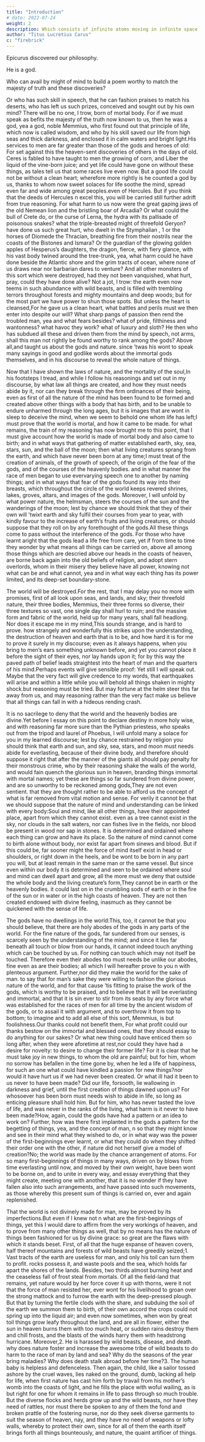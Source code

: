 ```yaml
---
title: "Introduction"
# date: 2022-07-24
weight: 2
description: Which consists of infinite atoms moving in infinite space
author: "Titus Lucretius Carus"
c: "firebrick"
---
```



Epicurus discovered our philosophy. 

He is a god. 

Who can avail by might of mind to build a poem worthy to match the majesty of truth and these discoveries? 

Or who has such skill in speech, that he can fashion praises to match his deserts, who has left us such prizes, conceived and sought out by his own mind? There will be no one, I trow, born of mortal body. For if we must speak as befits the majesty of the truth now known to us, then he was a god, yea a god, noble Memmius, who first found out that principle of life, which now is called wisdom, and who by his skill saved our life from high seas and thick darkness, and enclosed it in calm waters and bright light.His services to men are far greater than those of the gods and heroes of old: For set against this the heaven-sent discoveries of others in the days of old. Ceres is fabled to have taught to men the growing of corn, and Liber the liquid of the vine-born juice; and yet life could have gone on without these things, as tales tell us that some races live even now. But a good life could not be without a clean heart; wherefore more rightly is he counted a god by us, thanks to whom now sweet solaces for life soothe the mind, spread even far and wide among great peoples.even of Hercules. But if you think that the deeds of Hercules
n
 excel this, you will be carried still further adrift from true reasoning. For what harm to us now were the great gaping jaws of the old Nemean lion and the bristling boar of Arcadia? Or what could the bull of Crete do, or the curse of Lerna, the hydra with its pallisade of poisonous snakes? what the triple-breasted might of threefold Geryon? <How could those birds> have done us such great hurt, who dwelt in the Stymphalian <fen>,
1
 or the horses of Diomede the Thracian, breathing fire from their nostrils near the coasts of the Bistones and Ismara? Or the guardian of the glowing golden apples of Hesperus’s daughters, the dragon, fierce, with fiery glance, with his vast body twined around the tree-trunk, yea, what harm could he have done beside the Atlantic shore and the grim tracts of ocean, where none of us draws near nor barbarian dares to venture? And all other monsters of this sort which were destroyed, had they not been vanquished, what hurt, pray, could they have done alive? Not a jot, I trow: the earth even now teems in such abundance with wild beasts, and is filled with trembling terrors throughout forests and mighty mountains and deep woods; but for the most part we have power to shun those spots. But unless the heart is cleansed,For he gave us a clean heart, what battles and perils must we then enter into despite our will? What sharp pangs of passion then rend the troubled man, yea and what fears besides? what of pride, filthiness and wantonness? what havoc they work? what of luxury and sloth? He then who has subdued all these and driven them from the mind by speech, not arms, shall this man not rightly be found worthy to rank among the gods? Above all,and taught us about the gods and nature. since ’twas his wont to speak many sayings in good and godlike words about the immortal gods themselves, and in his discourse to reveal the whole nature of things.

Now that I have shown the laws of nature, and the mortality of the soul,In his footsteps I tread, and while I follow his reasonings and set out in my discourse, by what law all things are created, and how they must needs abide by it, nor can they break through the firm ordinances of their being, even as first of all the nature of the mind has been found to be formed and created above other things with a body that has birth, and to be unable to endure unharmed through the long ages, but it is images that are wont in sleep to deceive the mind, when we seem to behold one whom life has left;I must prove that the world is mortal, and how it came to be made. for what remains, the train of my reasoning has now brought me to this point, that I must give account how the world is made of mortal body and also came to birth; and in what ways that gathering of matter established earth, sky, sea, stars, sun, and the ball of the moon; then what living creatures sprang from the earth, and which have never been born at any time;I must treat of the creation of animals, of the growth of speech, of the origin of the fear of the gods, and of the courses of the heavenly bodies. and in what manner the race of men began to use evervarying speech one to another by naming things; and in what ways that fear of the gods found its way into their breasts, which throughout the circle of the world keeps revered shrines, lakes, groves, altars, and images of the gods. Moreover, I will unfold by what power nature, the helmsman, steers the courses of the sun and the wanderings of the moon; lest by chance we should think that they of their own will ’twixt earth and sky fulfil their courses from year to year, with kindly favour to the increase of earth’s fruits and living creatures, or should suppose that they roll on by any forethought of the gods.All these things come to pass without the interference of the gods. For those who have learnt aright that the gods lead a life free from care, yet if from time to time they wonder by what means all things can be carried on, above all among those things which are descried above our heads in the coasts of heaven, are borne back again into the old beliefs of religion, and adopt stern overlords, whom in their misery they believe have all power, knowing not what can be and what cannot, yea and in what way each thing has its power limited, and its deep-set boundary-stone.

The world will be destroyed.For the rest, that I may delay you no more with promises, first of all look upon seas, and lands, and sky; their threefold nature, their three bodies, Memmius, their three forms so diverse, their three textures so vast, one single day shall hurl to ruin; and the massive form and fabric of the world, held up for many years, shall fall headlong. Nor does it escape me in my mind,This sounds strange, and is hard to prove. how strangely and wonderfully this strikes upon the understanding, the destruction of heaven and earth that is to be, and how hard it is for me to prove it surely in my discourse; even as it always happens, when you bring to men’s ears something unknown before, and yet you cannot place it before the sight of their eyes, nor lay hands upon it; for by this way the paved path of belief leads straightest into the heart of man and the quarters of his mind.Perhaps events will give sensible proof: Yet still I will speak out. Maybe that the very fact will give credence to my words, that earthquakes will arise and within a little while you will behold all things shaken in mighty shock.but reasoning must be tried. But may fortune at the helm steer this far away from us, and may reasoning rather than the very fact make us believe that all things can fall in with a hideous rending crash.

It is no sacrilege to deny that the world and the heavenly bodies are divine.Yet before I essay on this point to declare destiny in more holy wise, and with reasoning far more sure than the Pythian priestess, who speaks out from the tripod and laurel of Phoebus, I will unfold many a solace for you in my learned discourse; lest by chance restrained by religion you should think that earth and sun, and sky, sea, stars, and moon must needs abide for everlasting, because of their divine body, and therefore should suppose it right that after the manner of the giants  all should pay penalty for their monstrous crime, who by their reasoning shake the walls of the world, and would fain quench the glorious sun in heaven, branding things immortal with mortal names; yet these are things so far sundered from divine power, and are so unworthy to be reckoned among gods,They are not even sentient. that they are thought rather to be able to afford us the concept of what is far removed from vital motion and sense. For verily it cannot be that we should suppose that the nature of mind and understanding can be linked with every body:Soul and mind, like all other things, have their appointed place, apart from which they cannot exist. even as a tree cannot exist in the sky, nor clouds in the salt waters, nor can fishes live in the fields, nor blood be present in wood nor sap in stones. It is determined and ordained where each thing can grow and have its place. So the nature of mind cannot come to birth alone without body, nor exist far apart from sinews and blood. But if this could be, far sooner might the force of mind itself exist in head or shoulders, or right down in the heels, and be wont to be born in any part you will, but at least remain in the same man or the same vessel. But since even within our body it is determined and seen to be ordained where soul and mind can dwell apart and grow, all the more must we deny that outside the whole body and the living creature’s form,They cannot be in earth or the heavenly bodies. it could last on in the crumbling sods of earth or in the fire of the sun or in water or in the high coasts of heaven. They are not then created endowed with divine feeling, inasmuch as they cannot be quickened with the sense of life.

The gods have no dwellings in the world:This, too, it cannot be that you should believe, that there are holy abodes of the gods in any parts of the world. For the fine nature of the gods, far sundered from our senses, is scarcely seen by the understanding of the mind; and since it lies far beneath all touch or blow from our hands, it cannot indeed touch anything which can be touched by us. For nothing can touch which may not itself be touched. Therefore even their abodes too must needs be unlike our abodes, fine even as are their bodies; all which I will hereafter prove to you
n
 with plenteous argument. Further,nor did they make the world for the sake of man. to say that for man’s sake they were willing to fashion the glorious nature of the world, and for that cause ’tis fitting to praise the work of the gods, which is worthy to be praised, and to believe that it will be everlasting and immortal, and that it is sin ever to stir from its seats by any force what was established for the races of men for all time by the ancient wisdom of the gods, or to assail it with argument, and to overthrow it from top to bottom; to imagine and to add all else of this sort, Memmius, is but foolishness.Our thanks could not benefit them, For what profit could our thanks bestow on the immortal and blessed ones, that they should essay to do anything for our sakes? Or what new thing could have enticed them so long after, when they were aforetime at rest,nor could they have had a desire for novelty: to desire to change their former life? For it is clear that he must take joy in new things, to whom the old are painful; but for him, whom no sorrow has befallen in the time gone by, when he led a life of happiness, for such an one what could have kindled a passion for new things?nor would it have hurt us if we had never been created. Or what ill had it been to us never to have been made? Did our life, forsooth, lie wallowing in darkness and grief, until the first creation of things dawned upon us? For whosoever has been born must needs wish to abide in life, so long as enticing pleasure shall hold him. But for him, who has never tasted the love of life, and was never in the ranks of the living, what harm is it never to have been made?How, again, could the gods have had a pattern or an idea to work on? Further, how was there first implanted in the gods a pattern for the begetting of things, yea, and the concept of man,
n
 so that they might know and see in their mind what they wished to do, or in what way was the power of the first-beginnings ever learnt, or what they could do when they shifted their order one with the other, if nature did not herself give a model of creation?No; the world was made by the chance arrangement of atoms. For so many first-beginnings of things in many ways, driven on by blows from time everlasting until now, and moved by their own weight, have been wont to be borne on, and to unite in every way, and essay everything that they might create, meeting one with another, that it is no wonder if they have fallen also into such arrangements, and have passed into such movements, as those whereby this present sum of things is carried on, ever and again replenished.

That the world is not divinely made for man, may be proved by its imperfections.But even if I knew not
n
 what are the first-beginnings of things, yet this I would dare to affirm from the very workings of heaven, and to prove from many other things as well, that by no means has the nature of things been fashioned for us by divine grace: so great are the flaws with which it stands beset. First, of all that the huge expanse of heaven covers, half thereof mountains and forests of wild beasts have greedily seized;1. Vast tracts of the earth are useless for man, and only his toil can turn them to profit. rocks possess it, and waste pools and the sea, which holds far apart the shores of the lands. Besides, two thirds almost burning heat and the ceaseless fall of frost steal from mortals. Of all the field-land that remains, yet nature would by her force cover it up with thorns, were it not that the force of man resisted her, ever wont for his livelihood to groan over the strong mattock and to furrow the earth with the deep-pressed plough. But that by turning the fertile clods with the share, and subduing the soil of the earth we summon them to birth, of their own accord the crops could not spring up into the liquid air; and even now sometimes, when won by great toil things grow leafy throughout the land, and are all in flower, either the sun in heaven burns them with too much heat, or sudden rains destroy them and chill frosts, and the blasts of the winds harry them with headstrong hurricane. Moreover,2. He is harassed by wild beasts, disease, and death. why does nature foster and increase the awesome tribe of wild beasts to do harm to the race of man by land and sea? Why do the seasons of the year bring maladies? Why does death stalk abroad before her time?3. The human baby is helpless and defenceless. Then again, the child, like a sailor tossed ashore by the cruel waves, lies naked on the ground, dumb, lacking all help for life, when first nature has cast him forth by travail from his mother’s womb into the coasts of light, and he fills the place with woful wailing, as is but right for one for whom it remains in life to pass through so much trouble. But the diverse flocks and herds grow up and the wild beasts, nor have they need of rattles, nor must there be spoken to any of them the fond and broken prattle of the fostering nurse, nor do they seek diverse garments to suit the season of heaven, nay, and they have no need of weapons or lofty walls, whereby to protect their own, since for all of them the earth itself brings forth all things bounteously, and nature, the quaint artificer of things.
